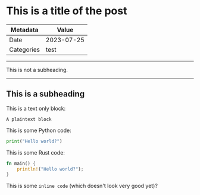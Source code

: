 # This is a title of the post

| Metadata   | Value            |
| ---------- | ---------------- |
| Date       | 2023-07-25       |
| Categories | test             |

---

This is not a subheading.

---

## This is a subheading

This is a text only block:

```
A plaintext block
```

This is some Python code:

```python
print("Hello world?")
```

This is some Rust code:

```rust
fn main() {
    println!("Hello world?");
}
```

This is some `inline code` (which doesn't look very good yet)?
